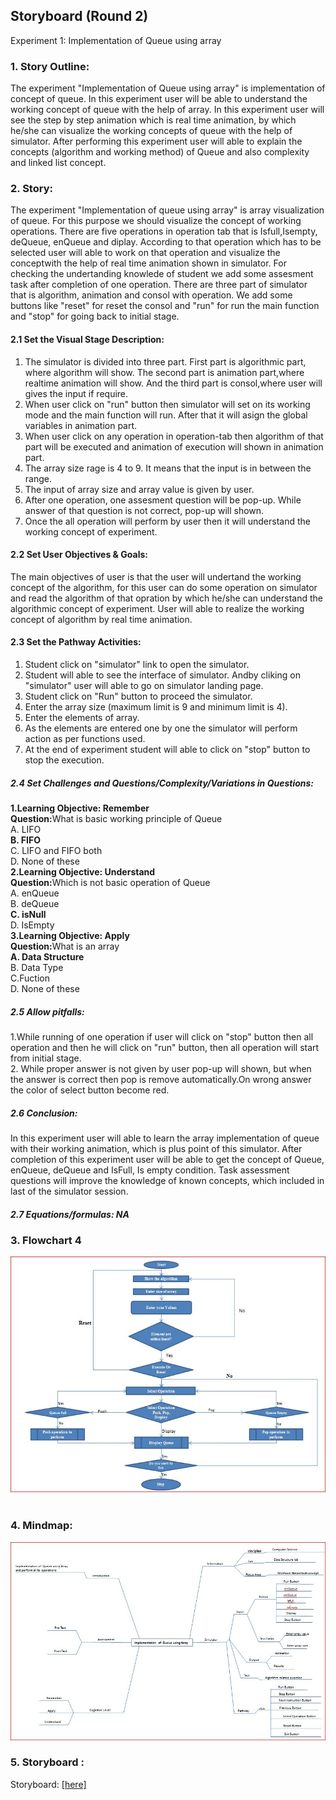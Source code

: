 ## Storyboard (Round 2)

Experiment 1: Implementation of Queue using array 

### 1. Story Outline:
The experiment "Implementation of Queue using array" is implementation of concept of queue. In this experiment user will be able to understand the working concept of queue with the help of array. In this experiment user will see the step by step animation which is real time animation, by which he/she can visualize the working concepts of queue with the help of simulator. After performing this experiment user will able to explain the concepts (algorithm and working method) of Queue and also complexity and linked list concept.
### 2. Story:
The experiment "Implementation of queue using array" is array visualization of queue. For this purpose we should visualize the concept of working operations. There are five operations in operation tab that is Isfull,Isempty, deQueue, enQueue and diplay. According to that operation which has to be selected user will able to work on that operation and visualize the conceptwith the help of real time animation shown in simulator. 
For checking the undertanding knowlede of student we add some assesment task after completion of one operation. 
There are three part of simulator that is algorithm, animation and consol with operation. We add some buttons like "reset" for reset the consol and "run" for run the main function and "stop" for going back to initial stage.

#### 2.1 Set the Visual Stage Description:
1. The simulator is divided into three part. First part is algorithmic part, where algorithm will show. The second part is animation part,where realtime animation will show. And the third part is consol,where user will gives the input if require.
2. When user click on "run" button then simulator will set on its working mode and the main function will run. After that it will asign the global variables in animation part.
3. When user click on any operation in operation-tab then algorithm of that part will be executed and animation of execution will shown in animation part.
4. The array size rage is 4 to 9. It means that the input is in between the range.
5. The input of array size and array value is given by user.
6. After one operation, one assesment question will be pop-up. While answer of that question is not correct, pop-up will shown.
7. Once the all operation will perform by user then it will understand the working concept of experiment.

#### 2.2 Set User Objectives & Goals:
The main objectives of user is that the user will undertand the working concept of the algorithm, for this user can do some operation on simulator and read the algorithm of that opration by which he/she can understand the algorithmic concept of experiment. User will able to realize the working concept of algorithm by real time animation. 

#### 2.3 Set the Pathway Activities:
1. Student click on "simulator" link to open the simulator.<br>
2. Student will able to see the interface of simulator. Andby cliking on "simulator" user will able to go on simulator landing page.<br>
3. Student click on "Run" button to proceed the simulator.<br>
4. Enter the array size (maximum limit is 9 and minimum limit is 4).<br>
5. Enter the elements of array.<br>
6. As the elements are entered one by one the simulator will perform action as per functions used.<br>
7. At the end of experiment student will able to click on "stop" button to stop the execution.

##### 2.4 Set Challenges and Questions/Complexity/Variations in Questions:

<b>1.Learning Objective: Remember</b><br>
<b>Question:</b>What is basic working principle of Queue<br>
A. LIFO<br>
<b>B. FIFO</b><br>
C. LIFO and FIFO both<br>
D. None of these<br>
<b>2.Learning Objective: Understand</b><br>
<b>Question:</b>Which is not basic operation of Queue<br>
A. enQueue<br>
B. deQueue<br>
<b>C. isNull</b><br>
D. IsEmpty<br>
<b>3.Learning Objective: Apply</b><br>
<b>Question:</b>What is an array<br>
<b>A. Data Structure</b><br>
B. Data Type<br>
C.Fuction<br>
D. None of these<br>

##### 2.5 Allow pitfalls:

1.While running of one operation if user will click on "stop" button then all operation and then he will click on "run" button, then all operation will start from initial stage.<br>
2. While proper answer is not given by user pop-up will shown, but when the answer is correct then pop is remove automatically.On wrong answer the color of select button become red.

##### 2.6 Conclusion:

In this experiment user will able to learn the array implementation of queue with their working animation, which is plus point of this simulator. After completion of this experiment user will be able to get the concept of Queue, enQueue, deQueue and IsFull, Is empty condition. Task assessment questions will improve the knowledge of known concepts, which included in last of the simulator session. 

##### 2.7 Equations/formulas: NA

### 3. Flowchart 4
<img src="flowchart/flowchart.JPG"/><br>
<br>

### 4. Mindmap:
<img src="mindmap/mindmapqa.JPG"/>
 <br>
 
### 5. Storyboard :
Storyboard: <a href="storyboard/vgif.gif"> [here]</a>

